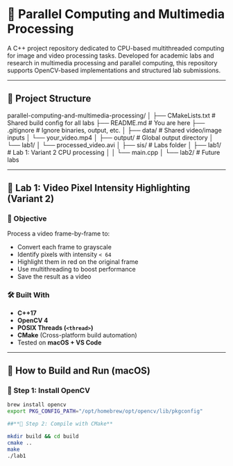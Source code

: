 # 🔄 Parallel Computing and Multimedia Processing

A C++ project repository dedicated to CPU-based multithreaded computing for image and video processing tasks. Developed for academic labs and research in multimedia processing and parallel computing, this repository supports OpenCV-based implementations and structured lab submissions.

---

## 📁 Project Structure
parallel-computing-and-multimedia-processing/ │ ├── CMakeLists.txt # Shared build config for all labs ├── README.md # You are here ├── .gitignore # Ignore binaries, output, etc. │ ├── data/ # Shared video/image inputs │ └── your_video.mp4 │ ├── output/ # Global output directory │ └── lab1/ │ └── processed_video.avi │ ├── sis/ # Labs folder │ ├── lab1/ # Lab 1: Variant 2 CPU processing │ │ └── main.cpp │ └── lab2/ # Future labs

---

## 🚀 Lab 1: Video Pixel Intensity Highlighting (Variant 2)

### 🎯 Objective

Process a video frame-by-frame to:
- Convert each frame to grayscale
- Identify pixels with intensity `< 64`
- Highlight them in red on the original frame
- Use multithreading to boost performance
- Save the result as a video

### 🛠️ Built With

- **C++17**
- **OpenCV 4**
- **POSIX Threads (`<thread>`)**
- **CMake** (Cross-platform build automation)
- Tested on **macOS + VS Code**

---

## 🧪 How to Build and Run (macOS)

### 🔧 Step 1: Install OpenCV
```bash
brew install opencv
export PKG_CONFIG_PATH="/opt/homebrew/opt/opencv/lib/pkgconfig"

##**🔧 Step 2: Compile with CMake**

mkdir build && cd build
cmake ..
make
./lab1

